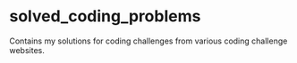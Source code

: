 # solved_coding_problems
Contains my solutions for coding challenges from various coding challenge websites.

